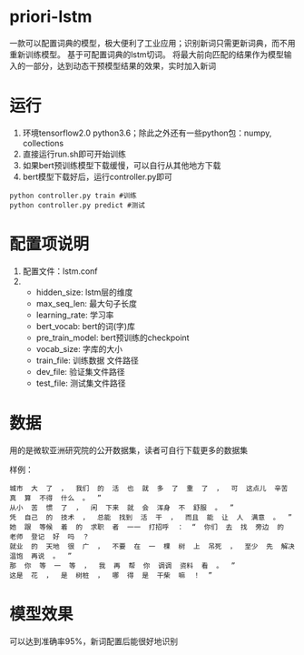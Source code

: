 # priori-lstm
一款可以配置词典的模型，极大便利了工业应用；识别新词只需更新词典，而不用重新训练模型。
基于可配置词典的lstm切词。 将最大前向匹配的结果作为模型输入的一部分，达到动态干预模型结果的效果，实时加入新词

# 运行
1. 环境tensorflow2.0 python3.6；除此之外还有一些python包：numpy, collections
2. 直接运行run.sh即可开始训练
3. 如果bert预训练模型下载缓慢，可以自行从其他地方下载
4. bert模型下载好后，运行controller.py即可
```
python controller.py train #训练
python controller.py predict #测试
```

# 配置项说明
1. 配置文件：lstm.conf
2. + hidden_size: lstm层的维度 
   + max_seq_len: 最大句子长度
   + learning_rate: 学习率
   + bert_vocab: bert的词(字)库
   + pre_train_model: bert预训练的checkpoint
   + vocab_size: 字库的大小
   + train_file: 训练数据 文件路径
   + dev_file: 验证集文件路径
   + test_file: 测试集文件路径

# 数据
用的是微软亚洲研究院的公开数据集，读者可自行下载更多的数据集


样例：
```
城市  大  了  ，  我们  的  活  也  就  多  了  重  了  ，  可  这点儿  辛苦  真  算  不得  什么  。  ”
从小  苦  惯  了  ，  闲  下来  就  会  浑身  不  舒服  。  ”
凭  自己  的  技术  ，  总能  找到  活  干  ，  而且  能  让  人  满意  。  ”
她  跟  等候  着  的  求职  者  一一  打招呼  ：  “  你们  去  找  旁边  的  老师  登记  好  吗  ？
就业  的  天地  很  广  ，  不要  在  一  棵  树  上  吊死  ，  至少  先  解决  温饱  再说  。  ”
那  你  等  一  等  ，  我  再  帮  你  调调  资料  看  。  ”
这是  花  ，  是  树桩  ，  哪  得  是  干柴  嘛  ！  ”
```
# 模型效果
可以达到准确率95%，新词配置后能很好地识别

